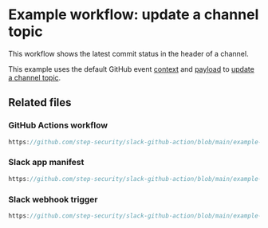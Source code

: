 # Example workflow: update a channel topic

This workflow shows the latest commit status in the header of a channel.

This example uses the default GitHub event [context](https://github.com/actions/toolkit/blob/main/packages/github/src/context.ts#L6) and [payload](https://docs.github.com/en/webhooks/webhook-events-and-payloads) to [update a channel topic](https://tools.slack.dev/deno-slack-sdk/reference/slack-functions/update_channel_topic).

## Related files

### GitHub Actions workflow

```js reference
https://github.com/step-security/slack-github-action/blob/main/example-workflows/Technique_1_Slack_Workflow_Builder/topic.gha.yml
```

### Slack app manifest

```js reference
https://github.com/step-security/slack-github-action/blob/main/example-workflows/Technique_1_Slack_Workflow_Builder/topic.manifest.json
```

### Slack webhook trigger

```js reference
https://github.com/step-security/slack-github-action/blob/main/example-workflows/Technique_1_Slack_Workflow_Builder/topic.trigger.json
```